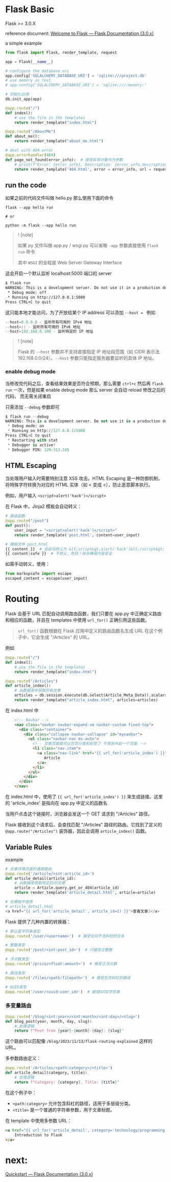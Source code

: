 # Flask Basic

Flask >= 3.0.X

reference document: [Welcome to Flask — Flask Documentation (3.0.x)](https://flask.palletsprojects.com/en/stable/)

a simple example

```python
from flask import Flask, render_template, request

app = Flask(__name__)

# configure the database uri
app.config['SQLALCHEMY_DATABASE_URI'] = 'sqlite:///project.db'
# use memory as test
# app.config['SQLALCHEMY_DATABASE_URI'] = 'sqlite:///:memory:'

# 初始化应用
db.init_app(app)

@app.route("/")
def index():
    # use the file in the templates
    return render_template("index.html")

@app.route("/AboutMe")
def about_me():
    return render_template("about_me.html")

# deal with 404 error
@app.errorhandler(404)
def page_not_found(error_info):  # 接受异常对象作为参数
    # print(f"Error: {error_info}, Description: {error_info.description}, URL: {request.url}") # 打印错误信息到控制台
    return render_template('404.html', error = error_info, url = request.url), 404  # 将错误信息传递给模板

```

## run the code

如果之前的代码文件叫做 hello.py 那么使用下面的命令

```shell
flask --app hello run

# or

python -m flask --app hello run
```

> ! [note]
>
> 如果 py 文件叫做 app.py / wsgi.py 可以省略 `-app` 参数直接使用 `flask run` 命令
>
> 其中 `WSGI` 的全程是 Web Server Gateway Interface

这会开启一个默认监听 localhost:5000 端口的 server

```bash
$ flask run
WARNING: This is a development server. Do not use it in a production deployment. Use a production WSGI server instead.
 * Debug mode: off
 * Running on http://127.0.0.1:5000
Press CTRL+C to quit
```

这只能本地才能访问，为了开放给某个 IP address 可以添加 `--host = ` 例如

```python
--host=0.0.0.0 - 监听所有可用的 IPv4 地址
--host=:: - 监听所有可用的 IPv6 地址
--host=192.168.0.100 - 监听特定的 IP 地址
```

> ! [note]
>
> Flask 的 `--host` 参数并不支持直接指定 IP 地址段范围（如 CIDR 表示法 192.168.0.0/24）。`--host` 参数只能指定服务器要监听的具体 IP 地址。

### enable debug mode

当修改完代码之后，查看结果效果是否符合预期，那么需要 `ctrl+c` 然后再 `flask run` 一次，但是如果 enable debug mode 那么 server 会自动 reload 修改之后的代码， 而无需关闭重启

只需添加 `--debug` 参数即可

```python
$ flask run --debug
WARNING: This is a development server. Do not use it in a production deployment. Use a production WSGI server instead.
 * Debug mode: on
 * Running on http://127.0.0.1:5000
Press CTRL+C to quit
 * Restarting with stat
 * Debugger is active!
 * Debugger PIN: 129-313-345
```

## HTML Escaping

当处理用户输入时需要特别注意 XSS 攻击。HTML Escaping 是一种防御机制，将特殊字符转换为对应的 HTML 实体（如 < 变成 &lt;），防止恶意脚本执行。

例如，用户输入 `<script>alert('hack')</script>` 

在 Flask 中，Jinja2 模板会自动转义：
```python
# 路由函数
@app.route("/post")
def post():
    user_input = "<script>alert('hack')</script>"
    return render_template('post.html', content=user_input)

# 模板文件 post.html
{{ content }}  # 会自动转义为 &lt;script&gt;alert('hack')&lt;/script&gt;
{{ content|safe }}  # 不转义，危险！除非确保内容安全
```

如需手动转义，使用：
```python
from markupsafe import escape
escaped_content = escape(user_input)
```
# Routing

Flask 会基于 URL 匹配自动调用路由函数，我们只要在 app.py 中正确定义路由和相应的函数，并且在 templates 中使用 `url_for()` 正确引用这些函数。

> `url_for()` 函数根据在 Flask 应用中定义的路由函数名生成 URL 在这个例子中，它会生成 "/Articles" 的 URL。

例如

```python
@app.route("/")
def index():
    # use the file in the templates
    return render_template("index.html")

@app.route("/Articles")
def article_index():
    # 从数据库中获取所有文章
    articles = db.session.execute(db.select(Article_Meta_Data)).scalars().all()
    return render_template("article_index.html", articles=articles)
```

在 index.html 中

```html
    <!-- Navbar -->
    <nav class="navbar navbar-expand-sm navbar-custom fixed-top">
      <div class="container">
        <div class="collapse navbar-collapse" id="mynavbar">
          <ul class="navbar-nav ms-auto">
            <!-- 文章页面就可以包含分类和标签了 不用另外起一个页面 -->
            <li class="nav-item">
              <a class="nav-link" href="{{ url_for('article_index') }}">
                 Article
              </a>
            </li>
          </ul>
        </div>
      </div>
    </nav>
```


在 index.html 中，使用了 `{{ url_for('article_index') }}` 来生成链接。这里的 'article_index' 是指向在 app.py 中定义的函数名

当用户点击这个链接时，浏览器会发送一个 GET 请求到 "/Articles" 路径。

Flask 接收到这个请求后，会查找匹配 "/Articles" 路径的路由。它找到了定义的 `@app.route("/Articles")` 装饰器，因此会调用 `article_index()` 函数。

## Variable Rules

example

```python
# 文章详情页面的通用路由
@app.route('/article/<int:article_id>')
def article_detail(article_id):
    # 从数据库获取特定ID的文章
    article = Article.query.get_or_404(article_id)
    return render_template('article_detail.html', article=article)

# 在模板中使用
# article_detail.html
<a href="{{ url_for('article_detail', article_id=1) }}">查看文章1</a>
```

Flask 提供了几种内置的转换器：

```python
# 默认是字符串类型
@app.route('/user/<username>')  # 接受任何不含斜杠的文本

# 整数类型
@app.route('/post/<int:post_id>')  # 只接受正整数

# 浮点数类型
@app.route('/price/<float:amount>')  # 接受正浮点数

# 路径类型
@app.route('/files/<path:filepath>')  # 接受包含斜杠的路径

# UUID类型
@app.route('/user/<uuid:user_id>')  # 接受UUID字符串
```

### 多变量路由

```python
@app.route('/blog/<int:year>/<int:month>/<int:day>/<slug>')
def blog_post(year, month, day, slug):
    # 处理逻辑
    return f"Post from {year}-{month}-{day}: {slug}"
```

这个路由可以匹配像 `/blog/2023/11/13/flask-routing-explained` 这样的 URL。

多参数路由定义：

```python
@app.route('/Articles/<path:category>/<title>')
def article_detail(category, title):
    # 处理逻辑
    return f"Category: {category}, Title: {title}"
```

在这个例子中：
- `<path:category>` 允许包含斜杠的路径，适用于多层级分类。
- `<title>` 是一个普通的字符串参数，用于文章标题。

在 template 中使用多参数 URL：

```html
<a href="{{ url_for('article_detail', category='technology/programming', title='introduction-to-flask') }}">
    Introduction to Flask
</a>
```

# next: 

[Quickstart — Flask Documentation (3.0.x)](https://flask.palletsprojects.com/en/stable/quickstart/#unique-urls-redirection-behavior)
